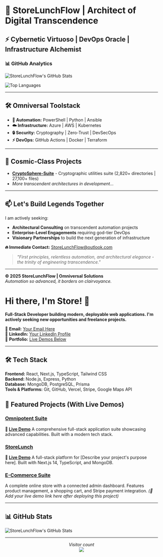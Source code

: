 ﻿# 🚀 StoreLunchFlow | Architect of Digital Transcendence

## ⚡ Cybernetic Virtuoso | DevOps Oracle | Infrastructure Alchemist

### 📊 GitHub Analytics

![StoreLunchFlow's GitHub Stats](https://github-readme-stats.vercel.app/api?username=StoreLunchFlow&show_icons=true&theme=radical&hide_title=true&count_private=true)

![Top Languages](https://github-readme-stats.vercel.app/api/top-langs/?username=StoreLunchFlow&layout=compact&theme=radical&hide_title=true)

---

## 🛠️ Omniversal Toolstack
- **🔄 Automation:** PowerShell | Python | Ansible
- **☁️ Infrastructure:** Azure | AWS | Kubernetes
- **🔒 Security:** Cryptography | Zero-Trust | DevSecOps
- **⚡ DevOps:** GitHub Actions | Docker | Terraform

---

## 🌟 Cosmic-Class Projects
- [**CryptoSphere-Suite**](https://github.com/StoreLunchFlow/CryptoSphere-Suite) - Cryptographic utilities suite (2,820+ directories | 27,100+ files)
- *More transcendent architectures in development...*

---

## 📫 Let's Build Legends Together

I am actively seeking:
- **Architectural Consulting** on transcendent automation projects
- **Enterprise-Level Engagements** requiring god-tier DevOps
- **Visionary Partnerships** to build the next generation of infrastructure

**🔥 Immediate Contact:** [StoreLunchFlow@outlook.com](mailto:StoreLunchFlow@outlook.com)

> *"First principles, relentless automation, and architectural elegance - the trinity of engineering transcendence."*

---

**© 2025 StoreLunchFlow | Omniversal Solutions**  
*Automation so advanced, it borders on clairvoyance.*

# Hi there, I'm Store! 👋

**Full-Stack Developer building modern, deployable web applications. I'm actively seeking new opportunities and freelance projects.**

📧 **Email:** [Your Email Here](mailto:your.email@gmail.com)  
💼 **LinkedIn:** [Your LinkedIn Profile](https://www.linkedin.com/in/yourprofile/)  
🔗 **Portfolio:** [Live Demos Below](#-featured-projects)

---

## 🛠️ Tech Stack

**Frontend:** React, Next.js, TypeScript, Tailwind CSS  
**Backend:** Node.js, Express, Python  
**Database:** MongoDB, PostgreSQL, Prisma  
**Tools & Platforms:** Git, GitHub, Vercel, Stripe, Google Maps API  

## 🚀 Featured Projects (With Live Demos)

### [Omnipotent Suite](https://github.com/StoreLunchFlow/omnipotent-suite)
**🔗 [Live Demo](https://omnipotent-suite.vercel.app/)**
A comprehensive full-stack application suite showcasing advanced capabilities. Built with a modern tech stack.

### [StoreLunch](https://github.com/StoreLunchFlow/StoreLunch)
**🔗 [Live Demo](https://omnipotent-suite-fi3vw7bya-john-whales-projects.vercel.app/)**
A full-stack platform for [Describe your project's purpose here]. Built with Next.js 14, TypeScript, and MongoDB.

### [E-Commerce Suite](https://github.com/StoreLunchFlow/ecommerce-store)
A complete online store with a connected admin dashboard. Features product management, a shopping cart, and Stripe payment integration.
*(🔗 Add your live demo link here after deploying this project)*

---

## 📊 GitHub Stats

![StoreLunchFlow's GitHub Stats](https://github-readme-stats.vercel.app/api?username=StoreLunchFlow&show_icons=true&theme=radical)

---

<p align="center"> 
  <i>Visitor count</i><br>
  <img src="https://profile-counter.glitch.me/StoreLunchFlow/count.svg" />
</p>